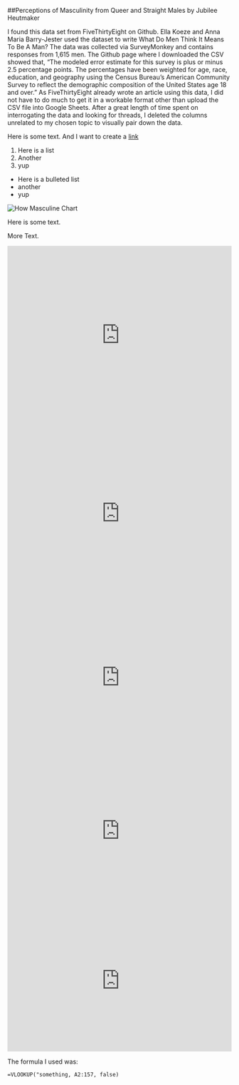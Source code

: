 ##Perceptions of Masculinity from Queer and Straight Males 
by Jubilee Heutmaker

I found this data set from FiveThirtyEight on Github. Ella Koeze and Anna Maria Barry-Jester used the dataset to write What Do Men Think It Means To Be A Man? The data was collected via  SurveyMonkey and contains responses from 1,615 men. The Github page where I downloaded the CSV showed that, “The modeled error estimate for this survey is plus or minus 2.5 percentage points. The percentages have been weighted for age, race, education, and geography using the Census Bureau’s American Community Survey to reflect the demographic composition of the United States age 18 and over.” As FiveThirtyEight already wrote an article using this data, I did not have to do much to get it in a workable format other than upload the CSV file into Google Sheets. After a great length of time spent on interrogating the data and looking for threads, I deleted the columns unrelated to my chosen topic to visually pair down the data. 

Here is some text. And I want to create a [link](wikipedia.org)

1. Here is a list
2. Another
3. yup

* Here is a bulleted list
* another
* yup

![How Masculine Chart](https://www.datawrapper.de/_/JhjCj/)

Here is some text.

More Text. 

<iframe title="How masculine or “manly” do you feel?" aria-label="chart" id="datawrapper-chart-JhjCj" src="https://datawrapper.dwcdn.net/JhjCj/2/" scrolling="no" frameborder="0" style="width: 0; min-width: 100% !important; border: none;" height="400"></iframe><script type="text/javascript">!function(){"use strict";window.addEventListener("message",(function(a){if(void 0!==a.data["datawrapper-height"])for(var e in a.data["datawrapper-height"]){var t=document.getElementById("datawrapper-chart-"+e)||document.querySelector("iframe[src*='"+e+"']");t&&(t.style.height=a.data["datawrapper-height"][e]+"px")}}))}();
</script>


<iframe title=" How important is it that others see you as masculine?" aria-label="chart" id="datawrapper-chart-k8G36" src="https://datawrapper.dwcdn.net/k8G36/2/" scrolling="no" frameborder="0" style="width: 0; min-width: 100% !important; border: none;" height="400"></iframe><script type="text/javascript">!function(){"use strict";window.addEventListener("message",(function(a){if(void 0!==a.data["datawrapper-height"])for(var e in a.data["datawrapper-height"]){var t=document.getElementById("datawrapper-chart-"+e)||document.querySelector("iframe[src*='"+e+"']");t&&(t.style.height=a.data["datawrapper-height"][e]+"px")}}))}();
</script>


<iframe title="Physical Affection" aria-label="chart" id="datawrapper-chart-35A7J" src="https://datawrapper.dwcdn.net/35A7J/1/" scrolling="no" frameborder="0" style="width: 0; min-width: 100% !important; border: none;" height="335"></iframe><script type="text/javascript">!function(){"use strict";window.addEventListener("message",(function(a){if(void 0!==a.data["datawrapper-height"])for(var e in a.data["datawrapper-height"]){var t=document.getElementById("datawrapper-chart-"+e)||document.querySelector("iframe[src*='"+e+"']");t&&(t.style.height=a.data["datawrapper-height"][e]+"px")}}))}();
</script>


<iframe title="Crying Frequency" aria-label="chart" id="datawrapper-chart-uiIAk" src="https://datawrapper.dwcdn.net/uiIAk/1/" scrolling="no" frameborder="0" style="width: 0; min-width: 100% !important; border: none;" height="354"></iframe><script type="text/javascript">!function(){"use strict";window.addEventListener("message",(function(a){if(void 0!==a.data["datawrapper-height"])for(var e in a.data["datawrapper-height"]){var t=document.getElementById("datawrapper-chart-"+e)||document.querySelector("iframe[src*='"+e+"']");t&&(t.style.height=a.data["datawrapper-height"][e]+"px")}}))}();
</script>


<iframe title="Asking for Personal Advice" aria-label="chart" id="datawrapper-chart-7mbT0" src="https://datawrapper.dwcdn.net/7mbT0/1/" scrolling="no" frameborder="0" style="width: 0; min-width: 100% !important; border: none;" height="318"></iframe><script type="text/javascript">!function(){"use strict";window.addEventListener("message",(function(a){if(void 0!==a.data["datawrapper-height"])for(var e in a.data["datawrapper-height"]){var t=document.getElementById("datawrapper-chart-"+e)||document.querySelector("iframe[src*='"+e+"']");t&&(t.style.height=a.data["datawrapper-height"][e]+"px")}}))}();
</script>

The formula I used was:

```
=VLOOKUP("something, A2:157, false)
```

